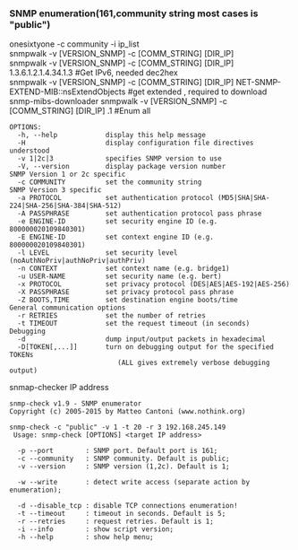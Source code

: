 ### SNMP enumeration(161,community string most cases is "public")
onesixtyone -c community -i ip_list  
snmpwalk -v [VERSION_SNMP] -c [COMM_STRING] [DIR_IP]  
snmpwalk -v [VERSION_SNMP] -c [COMM_STRING] [DIR_IP] 1.3.6.1.2.1.4.34.1.3 #Get IPv6, needed dec2hex  
snmpwalk -v [VERSION_SNMP] -c [COMM_STRING] [DIR_IP] NET-SNMP-EXTEND-MIB::nsExtendObjects #get extended  , required to download snmp-mibs-downloader
snmpwalk -v [VERSION_SNMP] -c [COMM_STRING] [DIR_IP] .1 #Enum all  
```
OPTIONS:
  -h, --help            display this help message
  -H                    display configuration file directives understood
  -v 1|2c|3             specifies SNMP version to use
  -V, --version         display package version number
SNMP Version 1 or 2c specific
  -c COMMUNITY          set the community string
SNMP Version 3 specific
  -a PROTOCOL           set authentication protocol (MD5|SHA|SHA-224|SHA-256|SHA-384|SHA-512)
  -A PASSPHRASE         set authentication protocol pass phrase
  -e ENGINE-ID          set security engine ID (e.g. 800000020109840301)
  -E ENGINE-ID          set context engine ID (e.g. 800000020109840301)
  -l LEVEL              set security level (noAuthNoPriv|authNoPriv|authPriv)
  -n CONTEXT            set context name (e.g. bridge1)
  -u USER-NAME          set security name (e.g. bert)
  -x PROTOCOL           set privacy protocol (DES|AES|AES-192|AES-256)
  -X PASSPHRASE         set privacy protocol pass phrase
  -Z BOOTS,TIME         set destination engine boots/time
General communication options
  -r RETRIES            set the number of retries
  -t TIMEOUT            set the request timeout (in seconds)
Debugging
  -d                    dump input/output packets in hexadecimal
  -D[TOKEN[,...]]       turn on debugging output for the specified TOKENs
                           (ALL gives extremely verbose debugging output)
```
snmap-checker IP address
```
snmp-check v1.9 - SNMP enumerator
Copyright (c) 2005-2015 by Matteo Cantoni (www.nothink.org)

snmp-check -c "public" -v 1 -t 20 -r 3 192.168.245.149
 Usage: snmp-check [OPTIONS] <target IP address>

  -p --port        : SNMP port. Default port is 161;
  -c --community   : SNMP community. Default is public;
  -v --version     : SNMP version (1,2c). Default is 1;

  -w --write       : detect write access (separate action by enumeration);

  -d --disable_tcp : disable TCP connections enumeration!
  -t --timeout     : timeout in seconds. Default is 5;
  -r --retries     : request retries. Default is 1; 
  -i --info        : show script version;
  -h --help        : show help menu;

```
